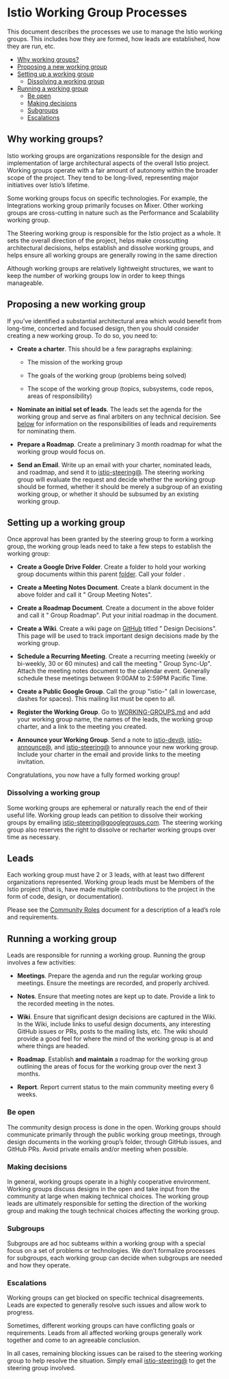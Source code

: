 # Istio Working Group Processes

This document describes the processes we use to manage the Istio working groups. This includes how they are formed, how leads
are established, how they are run, etc.

* [Why working groups?](#why-working-groups)
* [Proposing a new working group](#proposing-a-new-working-group)
* [Setting up a working group](#setting-up-a-working-group)
  * [Dissolving a working group](#dissolving-a-working-group)
* [Running a working group](#running-a-working-group)
  * [Be open](#be-open)
  * [Making decisions](#making-decisions)
  * [Subgroups](#subgroups)
  * [Escalations](#escalations)

## Why working groups?

Istio working groups are organizations responsible for the design and implementation of large architectural aspects of the overall Istio project.
Working groups operate with a fair amount of autonomy within the broader scope of the project. They tend to be long-lived, representing major
initiatives over Istio’s lifetime.

Some working groups focus on specific technologies. For example, the Integrations working group primarily focuses on Mixer. Other working
groups are cross-cutting in nature such as the Performance and Scalability working group.

The Steering working group is responsible for the Istio project as a whole. It sets the overall direction of the project,
helps make crosscutting architectural decisions, helps establish and dissolve working groups, and helps ensure all working
groups are generally rowing in the same direction

Although working groups are relatively lightweight structures, we want to keep the number of working groups low in order to keep things
manageable.

## Proposing a new working group

If you’ve identified a substantial architectural area which would benefit from long-time, concerted and focused design, then you should
consider creating a new working group. To do so, you need to:

* **Create a charter**. This should be a few paragraphs explaining:

    * The mission of the working group

    * The goals of the working group (problems being solved)

    * The scope of the working group (topics, subsystems, code repos, areas of responsibility)

* **Nominate an initial set of leads**. The leads set the agenda for the working group and serve as final arbiters on any technical decision. See [below](#heading=h.xodnjuc790rs)
for information on the responsibilities of leads and requirements for nominating them.

* **Prepare a Roadmap**. Create a preliminary 3 month roadmap for what the working group would focus on.

* **Send an Email**. Write up an email with your charter, nominated leads, and roadmap, and send it to [istio-steering@](mailto:istio-steering@googlegroups.com). The steering working group will evaluate the request and decide whether the working group should be
formed, whether it should be merely a subgroup of an existing working group, or whether it should be subsumed by an existing working group.

## Setting up a working group

Once approval has been granted by the steering group to form a working group, the working group leads need to take a few
steps to establish the working group:

* **Create a Google Drive Folder**. Create a folder to hold your working group documents within this parent
[folder](https://drive.google.com/corp/drive/u/0/folders/0B7huSKYaiUN5LVdBeElXUGt3UGs). Call your folder <working group name>. 

* **Create a Meeting Notes Document**. Create a blank document in the above folder and call it "<working group name> Group Meeting Notes".

* **Create a Roadmap Document**. Create a document in the above folder and call it "<working group name> Group Roadmap". Put your initial
roadmap in the document.

* **Create a Wiki**. Create a wiki page on [GitHub](https://github.com/istio/istio) titled "<working group name> Design Decisions". This page
will be used to track important design decisions made by the working group.

* **Schedule a Recurring Meeting**. Create a recurring meeting (weekly or bi-weekly, 30 or 60 minutes) and call the meeting
"<working group name> Group Sync-Up". Attach the meeting notes document to the calendar event. Generally schedule these meetings between
9:00AM to 2:59PM Pacific Time. 

* **Create a Public Google Group**. Call the group "istio-<working group name>" (all in lowercase, dashes for spaces). This mailing list
must be open to all.

* **Register the Working Group**. Go to [WORKING-GROUPS.md](https://github.com/istio/community/blob/master/WORKING-GROUPS.md) and
add your working group name, the names of the leads, the working group charter, and a link to the meeting you created.

* **Announce your Working Group**. Send a note to [istio-dev@](mailto:istio-dev@googlegroups.com),
[istio-announce@](mailto:istio-announce@googlegroups.com), and [istio-steering@](mailto:istio-steering@googlegroups.com) to announce your new
working group. Include your charter in the email and provide links to the meeting invitation.

Congratulations, you now have a fully formed working group!

### Dissolving a working group

Some working groups are ephemeral or naturally reach the end of their useful life. Working group leads can petition to dissolve their working
groups by emailing [istio-steering@googlegroups.com](mailto:istio-steering@googlegroups.com). The steering working group also reserves the
right to dissolve or recharter working groups over time as necessary.

## Leads

Each working group must have 2 or 3 leads, with at least two different organizations represented. Working group leads must be Members of the
Istio project (that is, have made multiple contributions to the project in the form of code, design, or documentation).

Please see the [Community Roles](https://drive.google.com/a/google.com/open?id=1xvPAX6HcCNtbOX0lKX6s6aS1Qli-Qgnk55gyApCOYag) document for a
description of a lead’s role and requirements.

## Running a working group

Leads are responsible for running a working group. Running the group involves a few activities:

* **Meetings**. Prepare the agenda and run the regular working group meetings. Ensure the meetings are recorded, and properly archived.

* **Notes**. Ensure that meeting notes are kept up to date. Provide a link to the recorded meeting in the notes.

* **Wiki**. Ensure that significant design decisions are captured in the Wiki. In the Wiki, include links to useful design documents, any
interesting GitHub issues or PRs, posts to the mailing lists, etc. The wiki should provide a good feel for where the mind of the working
group is at and where things are headed.

* **Roadmap**. Establish **and maintain** a roadmap for the working group outlining the areas of focus for the working group over the next
3 months.

* **Report**. Report current status to the main community meeting every 6 weeks.

### Be open

The community design process is done in the open. Working groups should communicate primarily through the public
working group meetings, through design documents in the working group’s folder, through GitHub issues, and GitHub PRs.
Avoid private emails and/or meeting when possible.

### Making decisions

In general, working groups operate in a highly cooperative environment. Working groups discuss designs in the open and take input
from the community at large when making technical choices. The working group leads are ultimately responsible for setting the
direction of the working group and making the tough technical choices affecting the working group.

### Subgroups

Subgroups are ad hoc subteams within a working group with a special focus on a set of problems or technologies. We don’t formalize processes
for subgroups, each working group can decide when subgroups are needed and how they operate.

### Escalations

Working groups can get blocked on specific technical disagreements. Leads are expected to generally resolve such issues and allow work
to progress.

Sometimes, different working groups can have conflicting goals or requirements. Leads from all affected working groups generally work
together and come to an agreeable conclusion.

In all cases, remaining blocking issues can be raised to the steering working group to help resolve the situation.
Simply email [istio-steering@](mailto:istio-steering@googlegroups.com) to get the steering group involved.
